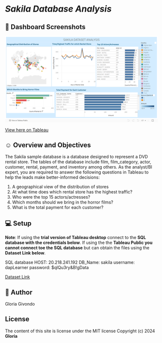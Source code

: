 # *Sakila Database Analysis*

## :camera_flash: Dashboard Screenshots

![Tableau Screenshot](image.png)

[View here on Tableau](https://public.tableau.com/views/SakilaDatasetAnalysis_WK3/Dashboard1?:language=en-US&:sid=&:display_count=n&:origin=viz_share_link)

## :relaxed: Overview and Objectives
The Sakila sample database is a database designed to represent a DVD rental store. The tables of the database include film, film_category, actor, customer, rental, payment, and inventory among others.
As the analyst/BI expert, you are required to answer the following questions in Tableau to help the leads make better-informed decisions:
1. A geographical view of the distribution of stores
2. At what time does which rental store has the highest traffic?
3. Who were the top 15 actors/actresses?
4. Which months should we bring in the horror films?
5. What is the total payment for each customer?

## :computer: Setup
**Note**: If using the __trial version of Tableau desktop__ connect to the __SQL database with the credentials below__.
If using the the __Tableau Public you cannot connect toe the SQL database__ but can obtain the files using the __Dataset Link below__.

SQL database
HOST: 20.218.241.192
DB_Name: sakila
username: dapLearner
password: $qlQu3ry&B!gData

[Dataset Link](https://drive.google.com/drive/folders/1iynE0Oz1Gtes5OzaYaehwDR26mQM9NvW?usp%3Dsharing)

## :scroll: Author
Gloria Givondo

## License
The content of this site is license under the MIT license
Copyright (c) 2024 **Gloria**